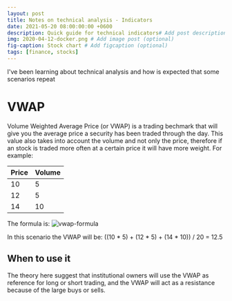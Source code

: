 ```yaml
---
layout: post
title: Notes on technical analysis - Indicators
date: 2021-05-20 08:00:00:00 +0600
description: Quick guide for technical indicators# Add post description (optional)
img: 2020-04-12-docker.png # Add image post (optional)
fig-caption: Stock chart # Add figcaption (optional)
tags: [finance, stocks]
---
```


I've been learning about technical analysis and how is expected that some scenarios repeat

# VWAP

Volume Weighted Average Price (or VWAP) is a trading bechmark that will give you the average price a security has been traded through the day. This value also takes into account the volume and not only the price, therefore if an stock is traded more often at a certain price it will have more weight. For example:

| Price | Volume |
|-------|--------|
| 10    |  5     |
| 12    |  5     |
| 14    |  10    |

The formula is: ![vwap-formula]({{site.baseurl}}/assets/img/posts/2021-05-30-vwap-formula.png)

In this scenario the VWAP will be: ((10 * 5) + (12 * 5) + (14 * 10)) / 20 = 12.5

## When to use it
The theory here suggest that institutional owners will use the VWAP as reference for long or short trading, and the VWAP will act as a resistance because of the large buys or sells.


